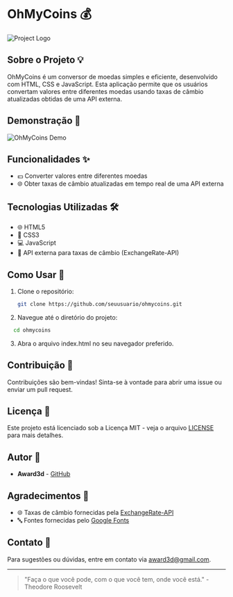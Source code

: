 # OhMyCoins 💰

![Project Logo](https://i.postimg.cc/nLdtjgJv/Oh-My-Coins-31-07-2024-1.jpg)

## Sobre o Projeto 💡
OhMyCoins é um conversor de moedas simples e eficiente, desenvolvido com HTML, CSS e JavaScript. Esta aplicação permite que os usuários convertam valores entre diferentes moedas usando taxas de câmbio atualizadas obtidas de uma API externa.

## Demonstração 🎥
![OhMyCoins Demo](https://i.postimg.cc/NjdbL5ZD/demo-omc.png)

## Funcionalidades ✨
- 💵 Converter valores entre diferentes moedas
- 🌐 Obter taxas de câmbio atualizadas em tempo real de uma API externa

## Tecnologias Utilizadas 🛠️
- 🌐 HTML5
- 🎨 CSS3
- 💻 JavaScript
- 🔗 API externa para taxas de câmbio (ExchangeRate-API)

## Como Usar 🚀
1. Clone o repositório:
   ```bash
   git clone https://github.com/seuusuario/ohmycoins.git
   ```
2. Navegue até o diretório do projeto:
  ```bash
    cd ohmycoins
  ```
3. Abra o arquivo index.html no seu navegador preferido.

## Contribuição 🤝
Contribuições são bem-vindas! Sinta-se à vontade para abrir uma issue ou enviar um pull request.

## Licença 📄
Este projeto está licenciado sob a Licença MIT - veja o arquivo [LICENSE](LICENSE) para mais detalhes.

## Autor 👤
- **Award3d** - [GitHub](https://github.com/wlauton)

## Agradecimentos 🙏
- 🌐 Taxas de câmbio fornecidas pela [ExchangeRate-API](https://www.exchangerate-api.com/)
- 🔤 Fontes fornecidas pelo [Google Fonts](https://fonts.google.com/)

## Contato 📧
Para sugestões ou dúvidas, entre em contato via [award3d@gmail.com](mailto:award3d@gmail.com).

---

> "Faça o que você pode, com o que você tem, onde você está." - Theodore Roosevelt
